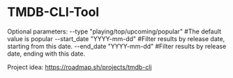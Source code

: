 # TMDB-CLI-Tool

Optional parameters:
--type "playing/top/upcoming/popular" #The default value is popular
--start_date "YYYY-mm-dd" #Filter results by release date, starting from this date.
--end_date "YYYY-mm-dd" #Filter results by release date, ending with this date.

Project idea: https://roadmap.sh/projects/tmdb-cli
